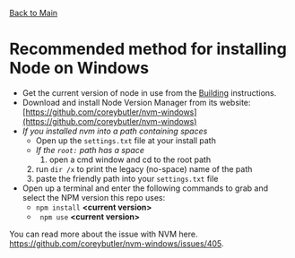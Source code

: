 [Back to Main](../README.md)

# Recommended method for installing Node on Windows

- Get the current version of node in use from the [Building](Building.md) instructions.
- Download and install Node Version Manager from its website: [https://github.com/coreybutler/nvm-windows](https://github.com/coreybutler/nvm-windows)
- _If you installed nvm into a path containing spaces_
  - Open up the <code>settings.txt</code> file at your install path
  - _If the <code>root:</code> path has a space_
    1. open a cmd window and cd to the root path
  2.  run <code>dir /x</code> to print the legacy (no-space) name of the path
  3.  paste the friendly path into your <code>settings.txt</code> file
- Open up a terminal and enter the following commands to grab and select the NPM version this repo uses:
  - <code>npm install</code> **&lt;current version&gt;**
  - <code> npm use</code> **&lt;current version&gt;**

You can read more about the issue with NVM here. https://github.com/coreybutler/nvm-windows/issues/405.
